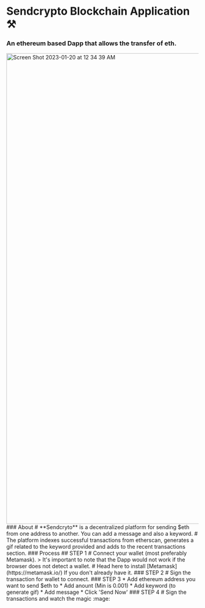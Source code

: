 # Sendcrypto Blockchain Application :hammer_and_pick:	
### An ethereum based Dapp that allows the transfer of eth.
<img width="1231" alt="Screen Shot 2023-01-20 at 12 34 39 AM" src="https://user-images.githubusercontent.com/52081346/213586077-c32fabb6-45b5-4b8d-995d-63bb0bffe7eb.png">
### About
# **Sendcryto** is a decentralized platform for sending $eth from one address to another. You can add a message and also a keyword.
# The platform indexes successful transactions from etherscan, generates a gif related to the keyword provided and adds to the recent transactions section.
### Process
## STEP 1
# Connect your wallet (most preferably Metamask).
> It's important to note that the Dapp would not work if the browser does not detect a wallet.
# Head here to install [Metamask](https://metamask.io/) If you don't already have it.
### STEP 2
# Sign the transaction for wallet to connect.
### STEP 3
* Add ethereum address you want to send $eth to
* Add anount (Min is 0.001)
* Add keyword (to generate gif)
* Add message
* Click 'Send Now'
### STEP 4
# Sign the transactions and watch the magic :mage:
